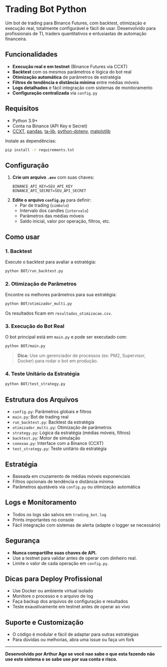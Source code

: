 # Trading Bot Python

Um bot de trading para Binance Futures, com backtest, otimização e execução real, totalmente configurável e fácil de usar. Desenvolvido para profissionais de TI, traders quantitativos e entusiastas de automação financeira.

## Funcionalidades
- **Execução real e em testnet** (Binance Futures via CCXT)
- **Backtest** com os mesmos parâmetros e lógica do bot real
- **Otimização automática** de parâmetros de estratégia
- **Filtros de tendência e distância mínima** entre médias móveis
- **Logs detalhados** e fácil integração com sistemas de monitoramento
- **Configuração centralizada** via `config.py`

## Requisitos
- Python 3.9+
- Conta na Binance (API Key e Secret)
- [CCXT](https://github.com/ccxt/ccxt), [pandas](https://pandas.pydata.org/), [ta-lib](https://github.com/bukosabino/ta), [python-dotenv](https://github.com/theskumar/python-dotenv), [matplotlib](https://matplotlib.org/)

Instale as dependências:
```bash
pip install -r requirements.txt
```

## Configuração
1. **Crie um arquivo `.env`** com suas chaves:
   ```env
   BINANCE_API_KEY=SEU_API_KEY
   BINANCE_API_SECRET=SEU_API_SECRET
   ```
2. **Edite o arquivo `config.py`** para definir:
   - Par de trading (`simbolo`)
   - Intervalo dos candles (`intervalo`)
   - Parâmetros das médias móveis
   - Saldo inicial, valor por operação, filtros, etc.

## Como usar

### 1. Backtest
Execute o backtest para avaliar a estratégia:
```bash
python BOT/run_backtest.py
```

### 2. Otimização de Parâmetros
Encontre os melhores parâmetros para sua estratégia:
```bash
python BOT/otimizador_multi.py
```
Os resultados ficam em `resultados_otimizacao.csv`.

### 3. Execução do Bot Real
O bot principal está em `main.py` e pode ser executado com:
```bash
python BOT/main.py
```
> **Dica:** Use um gerenciador de processos (ex: PM2, Supervisor, Docker) para rodar o bot em produção.

### 4. Teste Unitário da Estratégia
```bash
python BOT/test_strategy.py
```

## Estrutura dos Arquivos
- `config.py`: Parâmetros globais e filtros
- `main.py`: Bot de trading real
- `run_backtest.py`: Backtest da estratégia
- `otimizador_multi.py`: Otimização de parâmetros
- `strategy.py`: Lógica da estratégia (médias móveis, filtros)
- `backtest.py`: Motor de simulação
- `conexao.py`: Interface com a Binance (CCXT)
- `test_strategy.py`: Teste unitário da estratégia

## Estratégia
- Baseada em cruzamento de médias móveis exponenciais
- Filtros opcionais de tendência e distância mínima
- Parâmetros ajustáveis via `config.py` ou otimização automática

## Logs e Monitoramento
- Todos os logs são salvos em `trading_bot.log`
- Prints importantes no console
- Fácil integração com sistemas de alerta (adapte o logger se necessário)

## Segurança
- **Nunca compartilhe suas chaves de API.**
- Use a testnet para validar antes de operar com dinheiro real.
- Limite o valor de cada operação em `config.py`.

## Dicas para Deploy Profissional
- Use Docker ou ambiente virtual isolado
- Monitore o processo e o arquivo de log
- Faça backup dos arquivos de configuração e resultados
- Teste exaustivamente em testnet antes de operar ao vivo

## Suporte e Customização
- O código é modular e fácil de adaptar para outras estratégias
- Para dúvidas ou melhorias, abra uma issue ou faça um fork

---

**Desenvolvido por Arthur Age se você nao sabe o que esta fazendo não use este sistema e se sabe use por sua conta e risco.**
